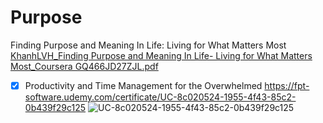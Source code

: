 # Purpose
Finding Purpose and Meaning In Life: Living for
What Matters Most [KhanhLVH_Finding Purpose and Meaning In Life- Living for What Matters Most_Coursera GQ466JD27ZJL.pdf](https://github.com/lvhkhanh/Purpose/files/11080212/KhanhLVH_Finding.Purpose.and.Meaning.In.Life-.Living.for.What.Matters.Most_Coursera.GQ466JD27ZJL.pdf)
- [x] Productivity and Time Management for the Overwhelmed https://fpt-software.udemy.com/certificate/UC-8c020524-1955-4f43-85c2-0b439f29c125 ![UC-8c020524-1955-4f43-85c2-0b439f29c125](https://user-images.githubusercontent.com/919300/231802329-668068c4-0b9c-41c7-8679-9b0a73af06e7.jpeg)
